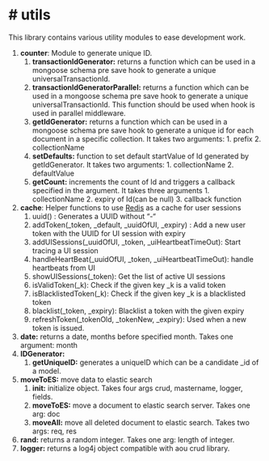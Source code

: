# # utils
This library contains various utility modules to ease development work.

1. __counter__: Module to generate unique ID.
    1. __transactionIdGenerator:__ returns a function which can be used in a mongoose schema pre save hook to generate a unique universalTransactionId.
    2. __transactionIdGeneratorParallel:__ returns a function which can be used in a mongoose schema pre save hook to generate a unique universalTransactionId. This function should be used when hook is used in parallel middleware.
    3. __getIdGenerator:__ returns a function which can be used in a mongoose schema pre save hook to generate a unique id for each document in a specific collection. It takes two arguments: 1. prefix 2. collectionName  
    4. __setDefaults:__ function to set default startValue of Id generated by getIdGenerator. It takes two arguments: 1. collectionName 2. defaultValue
    5. __getCount:__ increments the count of Id and triggers a callback specified in the argument. It takes three arguments 1. collectionName 2. expiry of Id(can be null) 3. callback function
2. __cache__: Helper functions to use [Redis](https://redis.io) as a cache for user sessions
    1. uuid() : Generates a UUID without “-“
    2. addToken(_token, _default, _uuidOfUI, _expiry) : Add a new user token with the UUID for UI session with expiry
    3. addUISessions(_uuidOfUI, _token, _uiHeartbeatTimeOut): Start tracing a UI session
    4. handleHeartBeat(_uuidOfUI, _token, _uiHeartbeatTimeOut): handle heartbeats from UI 
    5. showUISessions(_token): Get the list of active UI sessions
    6. isValidToken(_k): Check if the given key _k is a valid token
    7. isBlacklistedToken(_k): Check if the given key _k is a blacklisted token
    8. blacklist(_token, _expiry): Blacklist a token with the given expiry
    9. refreshToken(_tokenOld, _tokenNew, _expiry): Used when a new token is issued.
3. __date:__ returns a date, months before specified month. Takes one argument: month
4. __IDGenerator:__
    1. __getUniqueID:__ generates a uniqueID which can be a candidate _id of a model.
5. __moveToES:__ move data to elastic search
    1. __init:__ initialize object. Takes four args crud, mastername, logger, fields.
    2. __moveToES:__ move a document to elastic search server. Takes one arg: doc
    3. __moveAll:__ move all deleted document to elastic search. Takes two args: req, res
6. __rand:__ returns a random integer. Takes one arg: length of integer.
7. __logger:__ returns a log4j object compatible with aou crud library. 
